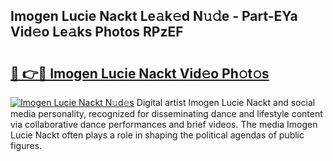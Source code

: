 ## Imogen Lucie Nackt Le𝚊k𝚎d N𝚞𝚍e - Part-EYa Vid𝚎o Le𝚊ks Photos RPzEF

# <h2><a href="http://fb7haps.evod.top/?m=Imogen+Lucie+Nackt">🔗 👉🔴 Imogen Lucie Nackt Vid𝚎o Ph𝚘t𝚘s</a></h2>

[![Imogen Lucie Nackt N𝚞d𝚎s](https://i.imgur.com/8V9OHl7.gif)](http://fb7haps.evod.top/?m=Imogen+Lucie+Nackt)
Digital artist Imogen Lucie Nackt and social media personality, recognized for disseminating dance and lifestyle content via collaborative dance performances and brief videos. The media Imogen Lucie Nackt often plays a role in shaping the political agendas of public figures. 
